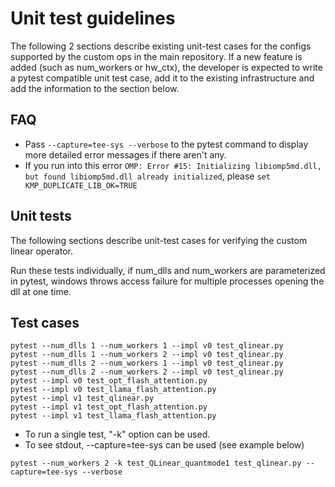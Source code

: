 # Unit test guidelines

The following 2 sections describe existing unit-test cases for the configs supported by the custom ops in the main repository. 
If a new feature is added (such as num_workers or hw_ctx), the developer is expected to write a pytest compatible unit test case, add it to the existing infrastructure and add the information to the section below. 

## FAQ
- Pass ```--capture=tee-sys --verbose``` to the pytest command to display more detailed error messages if there aren't any.
- If you run into this error ```OMP: Error #15: Initializing libiomp5md.dll, but found libiomp5md.dll already initialized```, please ```set KMP_DUPLICATE_LIB_OK=TRUE```

## Unit tests

The following sections describe unit-test cases for verifying the custom linear operator. 

Run these tests individually, if num_dlls and num_workers are parameterized in pytest, windows throws access failure for multiple processes opening the dll at one time.


## Test cases
```
pytest --num_dlls 1 --num_workers 1 --impl v0 test_qlinear.py
pytest --num_dlls 1 --num_workers 2 --impl v0 test_qlinear.py
pytest --num_dlls 2 --num_workers 1 --impl v0 test_qlinear.py
pytest --num_dlls 2 --num_workers 2 --impl v0 test_qlinear.py
pytest --impl v0 test_opt_flash_attention.py
pytest --impl v0 test_llama_flash_attention.py
pytest --impl v1 test_qlinear.py
pytest --impl v1 test_opt_flash_attention.py
pytest --impl v1 test_llama_flash_attention.py
```


* To run a single test, "-k" option can be used. 
* To see stdout, --capture=tee-sys can be used (see example below)

```
pytest --num_workers 2 -k test_QLinear_quantmode1 test_qlinear.py --capture=tee-sys --verbose
```
